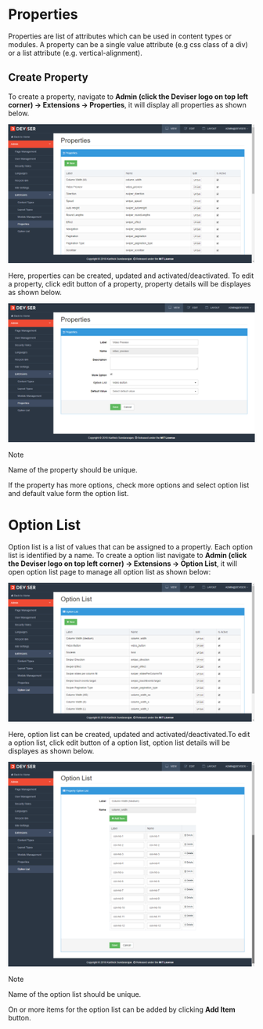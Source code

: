 # Properties
Properties are list of attributes which can be used in content types or modules. A property can be a single value attribute (e.g css class of a div) or a list attribute (e.g. vertical-alignment). 

## Create Property
To create a property, navigate to **Admin (click the Deviser logo on top left corner) -> Extensions -> Properties**, it will display all properties as shown below.

<img class="img-popup" src="../../assets/images/Properties_AllProperties.png">

Here, properties can be created, updated and activated/deactivated. To edit a property, click edit button of a property, property details will be displayes as shown below.

<img class="img-popup" src="../../assets/images/Properties_EditProperty.png">

>[!NOTE]
>Name of the property should be unique.

If the property has more options, check more options and select option list and default value form the option list. 

# Option List
Option list is a list of values that can be assigned to a propertiy. Each option list is identified by a name. To create a option list navigate to **Admin (click the Deviser logo on top left corner) -> Extensions -> Option List**, it will open option list page to manage all option list as shown below:

<img class="img-popup" src="../../assets/images/OptionList_AllList.png">

Here, option list can be created, updated and activated/deactivated.To edit a option list, click edit button of a option list, option list details will be displayes as shown below.

<img class="img-popup" src="../../assets/images/OptionList_EditList.png">

>[!NOTE]
>Name of the option list should be unique.

On or more items for the option list can be added by clicking **Add Item** button.